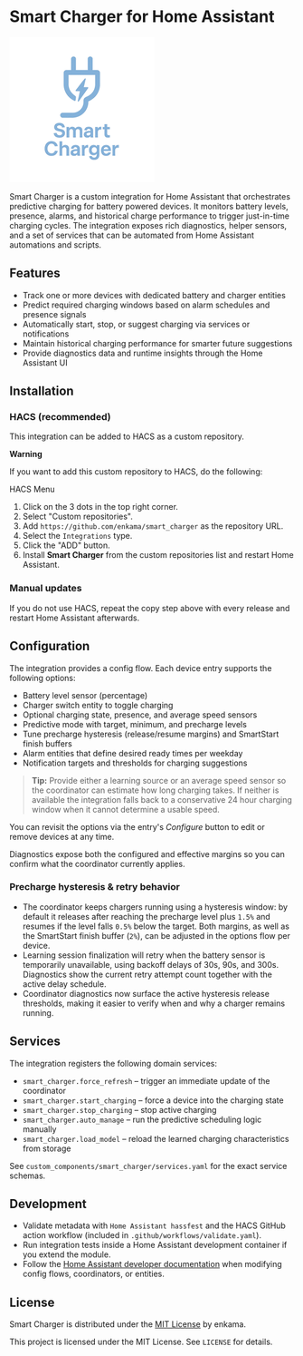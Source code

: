 # Smart Charger for Home Assistant

  <img alt="Smart Charger logo" src="https://raw.githubusercontent.com/enkama/smart_charger/master/logo/icon.png">

Smart Charger is a custom integration for Home Assistant that orchestrates predictive charging for battery powered devices. It monitors battery levels, presence, alarms, and historical charge performance to trigger just-in-time charging cycles. The integration exposes rich diagnostics, helper sensors, and a set of services that can be automated from Home Assistant automations and scripts.

## Features

- Track one or more devices with dedicated battery and charger entities
- Predict required charging windows based on alarm schedules and presence signals
- Automatically start, stop, or suggest charging via services or notifications
- Maintain historical charging performance for smarter future suggestions
- Provide diagnostics data and runtime insights through the Home Assistant UI

## Installation

### HACS (recommended)

This integration can be added to HACS as a custom repository.

**Warning**

If you want to add this custom repository to HACS, do the following:

HACS Menu

1. Click on the 3 dots in the top right corner.
2. Select "Custom repositories".
3. Add `https://github.com/enkama/smart_charger` as the repository URL.
4. Select the `Integrations` type.
5. Click the "ADD" button.
6. Install **Smart Charger** from the custom repositories list and restart Home Assistant.

### Manual updates

If you do not use HACS, repeat the copy step above with every release and restart Home Assistant afterwards.

## Configuration

The integration provides a config flow. Each device entry supports the following options:

- Battery level sensor (percentage)
- Charger switch entity to toggle charging
- Optional charging state, presence, and average speed sensors
- Predictive mode with target, minimum, and precharge levels
- Tune precharge hysteresis (release/resume margins) and SmartStart finish buffers
- Alarm entities that define desired ready times per weekday
- Notification targets and thresholds for charging suggestions

> **Tip:** Provide either a learning source or an average speed sensor so the coordinator can estimate how long charging takes. If neither is available the integration falls back to a conservative 24 hour charging window when it cannot determine a usable speed.

You can revisit the options via the entry's *Configure* button to edit or remove devices at any time.

Diagnostics expose both the configured and effective margins so you can confirm what the coordinator currently applies.

### Precharge hysteresis & retry behavior

- The coordinator keeps chargers running using a hysteresis window: by default it releases after reaching the precharge level plus `1.5%` and resumes if the level falls `0.5%` below the target. Both margins, as well as the SmartStart finish buffer (`2%`), can be adjusted in the options flow per device.
- Learning session finalization will retry when the battery sensor is temporarily unavailable, using backoff delays of 30s, 90s, and 300s. Diagnostics show the current retry attempt count together with the active delay schedule.
- Coordinator diagnostics now surface the active hysteresis release thresholds, making it easier to verify when and why a charger remains running.

## Services

The integration registers the following domain services:

- `smart_charger.force_refresh` – trigger an immediate update of the coordinator
- `smart_charger.start_charging` – force a device into the charging state
- `smart_charger.stop_charging` – stop active charging
- `smart_charger.auto_manage` – run the predictive scheduling logic manually
- `smart_charger.load_model` – reload the learned charging characteristics from storage

See `custom_components/smart_charger/services.yaml` for the exact service schemas.

## Development

- Validate metadata with `Home Assistant hassfest` and the HACS GitHub action workflow (included in `.github/workflows/validate.yaml`).
- Run integration tests inside a Home Assistant development container if you extend the module.
- Follow the [Home Assistant developer documentation](https://developers.home-assistant.io/) when modifying config flows, coordinators, or entities.

## License

Smart Charger is distributed under the [MIT License](LICENSE) by enkama.

This project is licensed under the MIT License. See `LICENSE` for details.
